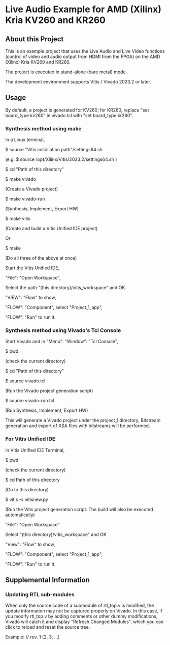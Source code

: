 # Live Audio Example for AMD (Xilinx) Kria KV260 and KR260

## About this Project

This is an example project that uses the Live Audio and Live Video functions (control of video and audio output from HDMI from the FPGA) on the AMD (Xilinx) Kria KV260 and KR260.

The project is executed in stand-alone (bare metal) mode.

The development environment supports Vitis / Vivado 2023.2 or later.

## Usage

By default, a project is generated for KV260; for KR260, replace "set board_type kv260" in vivado.tcl with "set board_type kr260".

### Synthesis method using make

In a Linux terminal,

$ source "Vitis installation path"/settings64.sh

(e.g. $ source /opt/Xilinx/Vitis/2023.2/settings64.sh )

$ cd "Path of this directory"

$ make vivado

(Create a Vivado project)

$ make vivado-run

(Synthesis, Implement, Export HW)

$ make vitis

(Create and build a Vitis Unified IDE project)

Or

$ make

(Do all three of the above at once)

Start the Vitis Unified IDE,

"File": "Open Workspace",

Select the path "(this directory)/vitis_workspace" and OK.

"VIEW": "Flow" to show,

"FLOW": "Component", select "Project_1_app",

"FLOW": "Run" to run it.

### Synthesis method using Vivado's Tcl Console

Start Vivado and in "Menu": "Window": "Tcl Console",

$ pwd

(check the current directory)

$ cd "Path of this directory"

$ source vivado.tcl

(Run the Vivado project generation script)

$ source vivado-run.tcl

(Run Synthesis, Implement, Export HW)

This will generate a Vivado project under the project_1 directory, Bitstream generation and export of XSA files with bitstreams will be performed.

### For Vitis Unified IDE

In Vitis Unified IDE Terminal,

$ pwd

(check the current directory)

$ cd Path of this directory

(Go to this directory)

$ vitis -s vitisnew.py

(Run the Vitis project generation script. The build will also be executed automatically)

"File": "Open Workspace"

Select "(this directory)/vitis_workspace" and OK

"View": "Flow" to show,

"FLOW": "Component", select "Project_1_app",

"FLOW": "Run" to run it.

## Supplemental Information

### Updating RTL sub-modules

When only the source code of a submodule of rtl_top.v is modified, the update information may not be captured properly on Vivado. In this case, if you modify rtl_top.v by adding comments or other dummy modifications, Vivado will catch it and display "Refresh Changed Modules", which you can click to reload and reset the source tree.

Example: // rev. 1 (2, 3, ...)
